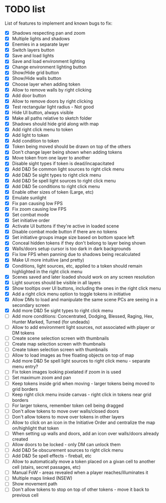 # TODO list

List of features to implement and known bugs to fix:

- [X] Shadows respecting pan and zoom
- [X] Multiple lights and shadows
- [X] Enemies in a separate layer
- [X] Switch layers button
- [X] Save and load lights
- [X] Save and load environment lighting
- [X] Change environment lighting button
- [X] Show/Hide grid button
- [X] Show/Hide walls button
- [X] Choose layer when adding token
- [X] Allow to remove walls by right clicking
- [X] Add door button
- [X] Allow to remove doors by right clicking
- [X] Test rectangular light radius - Not good
- [X] Hide UI button, always visible
- [X] Make all paths relative to sketch folder
- [X] Shadows should hide grid along with map
- [X] Add right click menu to token
- [X] Add light to token
- [X] Add condition to token
- [X] Token being moved should be drawn on top of the others
- [X] Don't change layer being shown when adding tokens
- [X] Move token from one layer to another
- [X] Disable sight types if token is dead/incapacitated
- [X] Add D&D 5e common light sources to right click menu
- [X] Add D&D 5e sight types to right click menu
- [X] Add D&D 5e spell light sources to right click menu
- [X] Add D&D 5e conditions to right click menu
- [X] Enable other sizes of token (Large, etc)
- [X] Emulate sunlight
- [X] Fix pan causing low FPS
- [X] Fix zoom causing low FPS
- [X] Set combat mode
- [X] Set initiative order
- [X] Activate UI buttons if they're active in loaded scene
- [X] Disable combat mode button if there are no tokens
- [X] Set initiative groups image size based on bottom space left
- [X] Conceal hidden tokens if they don't belong to layer being shown
- [X] Walls/doors setup cursor is too dark in dark backgrounds
- [X] Fix low FPS when panning due to shadows being recalculated
- [X] Make UI more intuitive (and pretty)
- [X] Conditions, light sources, etc, applied to a token should remain highlighted in the right click menu
- [X] Scenes saved and later loaded should work on any screen resolution
- [X] Light sources should be visible in all layers
- [X] Show tooltips over UI buttons, including the ones in the right click menu
- [X] Add a right click menu option to toggle tokens in initiative
- [X] Allow DMs to load and manipulate the same scene PCs are seeing in a secondary screen
- [X] Add more D&D 5e sight types to right click menu
- [ ] Add more conditions: Concentrated, Dodging, Blessed, Raging, Hex, Hunter Marked, Turned (for undeads)
- [ ] Allow to add environment light sources, not associated with player or DM tokens
- [ ] Create scene selection screen with thumbnails
- [ ] Create map selection screen with thumbnails
- [ ] Create token selection screen with thumbnails
- [ ] Allow to load images as free floating objects on top of map
- [ ] Add more D&D 5e spell light sources to right click menu - separate menu entry?
- [ ] Fix token images looking pixelated if zoom in is used
- [ ] Set maximum zoom and pan
- [ ] Keep tokens inside grid when moving - larger tokens being moved to grid borders
- [ ] Keep right click menu inside canvas - right click in tokens near grid borders
- [ ] For larger tokens, remember token cell being dragged
- [ ] Don't allow tokens to move over walls/closed doors
- [ ] Don't allow tokens to move over tokens in other layers
- [ ] Allow to click on an icon in the Initiative Order and centralize the map on/highlight that token
- [ ] When setting up walls and doors, add an icon over walls/doors already created
- [ ] Allow doors to be locked - only DM can unlock them
- [ ] Add D&D 5e obscurement sources to right click menu
- [ ] Add D&D 5e spell effects - fireball, etc
- [ ] Allow to automatically move a token placed on a givan cell to another cell (stairs, secret passages, etc)
- [ ] Manual FoW - areas revealed when a player reaches/illuminates it
- [ ] Multiple maps linked (NSEW)
- [ ] Show movement path
- [ ] Don't allow tokens to stop on top of other tokens - move it back to previous cell